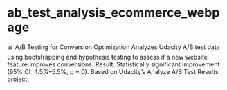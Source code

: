 # ab_test_analysis_ecommerce_webpage
📊 A/B Testing for Conversion Optimization Analyzes Udacity A/B test data using bootstrapping and hypothesis testing to assess if a new website feature improves conversions. Result: Statistically significant improvement (95% CI: 4.5%–5.5%, p ≈ 0).  Based on Udacity’s Analyze A/B Test Results project.
